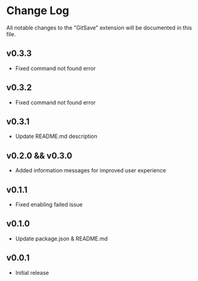 # Change Log

All notable changes to the "GitSave" extension will be documented in this file.

## v0.3.3

- Fixed command not found error

## v0.3.2

- Fixed command not found error

## v0.3.1

- Update README.md description

## v0.2.0 && v0.3.0

- Added information messages for improved user experience

## v0.1.1

- Fixed enabling failed issue

## v0.1.0

- Update package.json & README.md

## v0.0.1

- Initial release